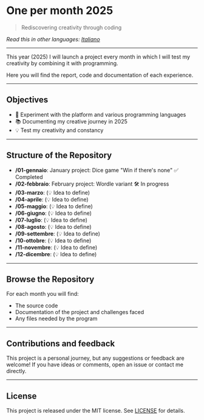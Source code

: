 # One per month 2025
>Rediscovering creativity through coding

*Read this in other languages: [Italiano](README.md)*

---

This year (2025) I will launch a project every month in which I will test my creativity by combining it with programming.

Here you will find the report, code and documentation of each experience.

---

## Objectives
- 🚀 Experiment with the platform and various programming languages
- 📚 Documenting my creative journey in 2025
- 💡 Test my creativity and constancy

---

## Structure of the Repository
- **/01-gennaio**: January project: Dice game "Win if there's none" ✅ Completed
- **/02-febbraio**: February project: Wordle variant 🛠️ In progress
- **/03-marzo**: (💡 Idea to define)
- **/04-aprile**: (💡 Idea to define)
- **/05-maggio**: (💡 Idea to define)
- **/06-giugno**: (💡 Idea to define)
- **/07-luglio**: (💡 Idea to define)
- **/08-agosto**: (💡 Idea to define)
- **/09-settembre**: (💡 Idea to define)
- **/10-ottobre**: (💡 Idea to define)
- **/11-novembre**: (💡 Idea to define)
- **/12-dicembre**: (💡 Idea to define)

---

## Browse the Repository
For each month you will find:
- The source code
- Documentation of the project and challenges faced
- Any files needed by the program

---

## Contributions and feedback
This project is a personal journey, but any suggestions or feedback are welcome! If you have ideas or comments, open an issue or contact me directly.

---

## License
This project is released under the MIT license. See [LICENSE](LICENSE) for details.
